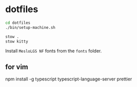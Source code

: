 # dotfiles

```sh
cd dotfiles
./bin/setup-machine.sh

stow .
stow kitty
```

Install `MesloLGS NF` fonts from the `fonts` folder.

## for vim

npm install -g typescript typescript-language-server prettier
